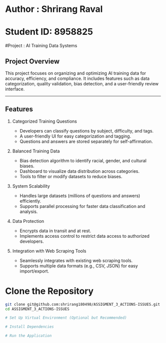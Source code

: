 # Author : Shrirang Raval
# Student ID: 8958825

#Project : AI Training Data Systems

## Project Overview
This project focuses on organizing and optimizing AI training data for accuracy, efficiency, and compliance. It includes features such as data categorization, quality validation, bias detection, and a user-friendly review interface.

---

## Features

1. Categorized Training Questions
   - Developers can classify questions by subject, difficulty, and tags.
   - A user-friendly UI for easy categorization and tagging.
   - Questions and answers are stored separately for self-affirmation.

2. Balanced Training Data
   - Bias detection algorithm to identify racial, gender, and cultural biases.
   - Dashboard to visualize data distribution across categories.
   - Tools to filter or modify datasets to reduce biases.

3. System Scalability
   - Handles large datasets (millions of questions and answers) efficiently.
   - Supports parallel processing for faster data classification and analysis.

4. Data Protection
   - Encrypts data in transit and at rest.
   - Implements access control to restrict data access to authorized developers.

5. Integration with Web Scraping Tools
   - Seamlessly integrates with existing web scraping tools.
   - Supports multiple data formats (e.g., CSV, JSON) for easy import/export.





# Clone the Repository
```bash
git clone git@github.com:shrirang180498/ASSIGMENT_3_ACTIONS-ISSUES.git
cd ASSIGMENT_3_ACTIONS-ISSUES

# Set Up Virtual Environment (Optional but Recommended)

# Install Dependencies

# Run the Application

